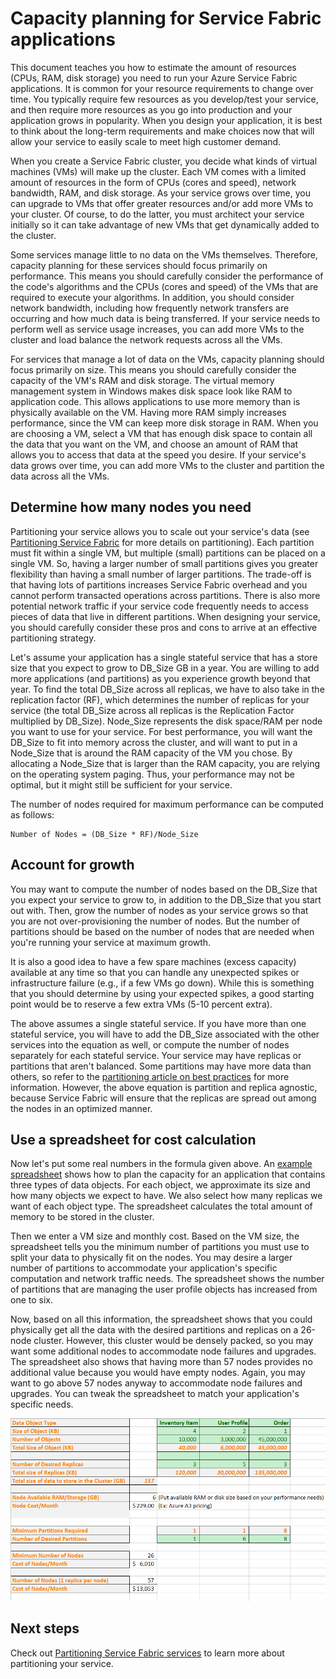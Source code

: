 <properties
   pageTitle="Capacity planning for Service Fabric apps | Microsoft Azure"
   description="Describes how to identify the number of compute nodes required for a Service Fabric application"
   services="service-fabric"
   documentationCenter=".net"
   authors="mani-ramaswamy"
   manager="coreysa"
   editor=""/>

<tags
   ms.service="service-fabric"
   ms.devlang="dotnet"
   ms.topic="article"
   ms.tgt_pltfrm="NA"
   ms.workload="NA"
   ms.date="11/12/2015"
   ms.author="subramar"/>


# Capacity planning for Service Fabric applications


This document teaches you how to estimate the amount of resources (CPUs, RAM, disk storage) you need to run your Azure Service Fabric applications. It is common for your resource requirements to change over time. You typically require few resources as you develop/test your service, and then require more resources as you go into production and your application grows in popularity. When you design your application, it is best to think about the long-term requirements and make choices now that will allow your service to easily scale to meet high customer demand.

 When you create a Service Fabric cluster, you decide what kinds of virtual machines (VMs) will make up the cluster. Each VM comes with a limited amount of resources in the form of CPUs (cores and speed), network bandwidth, RAM, and disk storage. As your service grows over time, you can upgrade to VMs that offer greater resources and/or add more VMs to your cluster. Of course, to do the latter, you must architect your service initially so it can take advantage of new VMs that get dynamically added to the cluster.

Some services manage little to no data on the VMs themselves. Therefore, capacity planning for these services should focus primarily on performance. This means you should carefully consider the performance of the code's algorithms and the CPUs (cores and speed) of the VMs that are required to execute your algorithms. In addition, you should consider network bandwidth, including how frequently network transfers are occurring and how much data is being transferred. If your service needs to perform well as service usage increases, you can add more VMs to the cluster and load balance the network requests across all the VMs.

For services that manage a lot of data on the VMs, capacity planning should focus primarily on size. This means you should carefully consider the capacity of the VM's RAM and disk storage. The virtual memory management system in Windows makes disk space look like RAM to application code. This allows applications to use more memory than is physically available on the VM. Having more RAM simply increases performance, since the VM can keep more disk storage in RAM. When you are choosing a VM, select a VM that has enough disk space to contain all the data that you want on the VM, and choose an amount of RAM that allows you to access that data at the speed you desire. If your service's data grows over time, you can add more VMs to the cluster and partition the data across all the VMs.

## Determine how many nodes  you need

Partitioning your service allows you to scale out your service's data (see [Partitioning Service Fabric](service-fabric-concepts-partitioning.md) for more details on partitioning). Each partition must fit within a single VM, but multiple (small) partitions can be placed on a single VM. So, having a larger number of small partitions gives you greater flexibility than having a small number of larger partitions. The trade-off is that having lots of partitions increases Service Fabric overhead and you cannot perform transacted operations across partitions. There is also more potential network traffic if your service code frequently needs to access pieces of data that live in different partitions. When designing your service, you should carefully consider these pros and cons to arrive at an effective partitioning strategy.

Let's assume your application has a single stateful service that has a store size that you expect to grow to DB_Size GB in a year. You are willing to add more applications (and partitions) as you experience growth beyond that year.  To find the total DB_Size across all replicas, we have to also take in the replication factor (RF), which determines the number of replicas for your service (the total DB_Size across all replicas is the Replication Factor multiplied by DB_Size).  Node_Size represents the disk space/RAM per node you want to use for your service. For best performance, you will want the DB_Size to fit into memory across the cluster, and will want to put in a Node_Size that is around the RAM capacity of the VM you chose. By allocating a Node_Size that is larger than the RAM capacity, you are relying on the operating system paging. Thus, your performance may not be optimal, but it might still be sufficient for your service.

The number of nodes required for maximum performance can be computed as follows:

```
Number of Nodes = (DB_Size * RF)/Node_Size

```


## Account for growth

You may want to compute the number of nodes based on the DB_Size that you expect your service to grow to, in addition to the DB_Size that you start out with. Then, grow the number of nodes as your service grows so that you are not over-provisioning the number of nodes. But the number of partitions should be based on the number of nodes that are needed when you're running your service at maximum growth.

It is also a good idea to have a few spare machines (excess capacity) available at any time so that you can handle any unexpected spikes or infrastructure failure (e.g., if a few VMs go down).  While this is something that you should determine by using your expected spikes, a good starting point would be to reserve a few extra VMs (5-10 percent extra).

The above assumes a single stateful service. If you have more than one stateful service, you will have to add the DB_Size associated with the other services into the equation as well, or compute the number of nodes separately for each stateful service.  Your service may have replicas or partitions that aren't balanced. Some partitions may have more data than others, so refer to the [partitioning article on best practices](service-fabric-concepts-partitioning.md) for more information. However, the above equation is partition and replica agnostic, because Service Fabric will ensure that the replicas are spread out among the nodes in an optimized manner.


## Use a spreadsheet for cost calculation

Now let's put some real numbers in the formula given above. An [example spreadsheet](https://servicefabricsdkstorage.blob.core.windows.net/publicrelease/SF%20VM%20Cost%20calculator-NEW.xlsx) shows how to plan the capacity for an application that contains three types of data objects. For each object, we approximate its size and how many objects we expect to have. We also select how many replicas we want of each object type. The spreadsheet calculates the total amount of memory to be stored in the cluster.

Then we enter a VM size and monthly cost. Based on the VM size, the spreadsheet tells you the minimum number of partitions you must use to split your data to physically fit on the nodes. You may desire a larger number of partitions to accommodate your application's specific computation and network traffic needs. The spreadsheet shows the number of partitions that are managing the user profile objects has increased from one to six.

Now, based on all this information, the spreadsheet shows that you could physically get all the data with the desired partitions and replicas on a 26-node cluster. However, this cluster would be densely packed, so you may want some additional nodes to accommodate node failures and upgrades. The spreadsheet also shows that having more than 57 nodes provides no additional value because you would have empty nodes. Again, you may want to go above 57 nodes anyway to accommodate node failures and upgrades. You can tweak the spreadsheet to match your application's specific needs.   

![Spreadsheet for cost calculation][Image1]



## Next steps

Check out [Partitioning Service Fabric services][10] to learn more about partitioning your service.



<!--Image references-->
[Image1]: ./media/SF-Cost.png

<!--Link references--In actual articles, you only need a single period before the slash-->
[10]: service-fabric-concepts-partitioning.md

